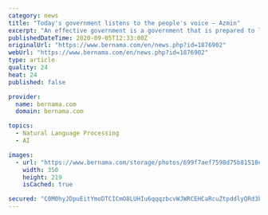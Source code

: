 ```yaml
---
category: news
title: "Today's government listens to the people's voice – Azmin"
excerpt: "An effective government is a government that is prepared to listen to the grouses of the people and seek solutions to help them,” said Senior Minister cum International Trade and Industry Minister, Datuk Seri Mohamed Azmin Ali."
publishedDateTime: 2020-09-05T12:33:00Z
originalUrl: "https://www.bernama.com/en/news.php?id=1876902"
webUrl: "https://www.bernama.com/en/news.php?id=1876902"
type: article
quality: 24
heat: 24
published: false

provider:
  name: bernama.com
  domain: bernama.com

topics:
  - Natural Language Processing
  - AI

images:
  - url: "https://www.bernama.com/storage/photos/699f7aef7598d75b81518ed7caf128055f53847e7b78b-medium"
    width: 350
    height: 219
    isCached: true

secured: "C0M0hyJDpuEitYmoDTCICmO8LUHIu6qqqzbcvWJWRCEHCaRcuZtpddlyQRd3bs8n/0J0bI13IGDGyA8aqbbCCllzn+L/XidqChfROnT7wbzVj3oAaHFIhpO5VAJuYmdXJlZLMAGFTAigv3o8uFBZXAKRxCbNnwQGJXDXrjiHp74bzHXyZxuhhu8hWTTb5SyFLlByeg6nbeFvz8mcT2GQ4Xhjz+AbtMhGwujMzD5Oion06egMmt1qggCGDrt9PXsKWwofnb+GN0BAE23GuEDBqGqV422NYXTT158tH8oo5sSRmIOHAuEtDNAb8T92+tbh+DqHn/eAWW5tCt7xns39/OsRP5rAh7gjo9cBNFKCLXY=;xHzDTEqpsYj9zfa9F1zUGA=="
---
```


